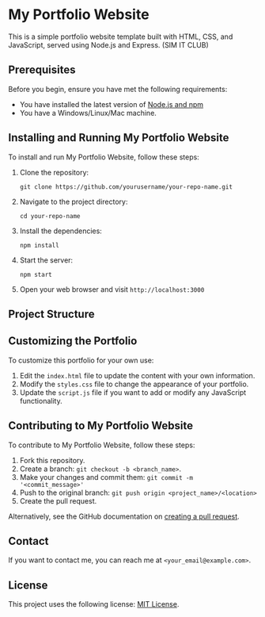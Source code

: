 # My Portfolio Website

This is a simple portfolio website template built with HTML, CSS, and JavaScript, served using Node.js and Express. (SIM IT CLUB)

## Prerequisites

Before you begin, ensure you have met the following requirements:

* You have installed the latest version of [Node.js and npm](https://nodejs.org/en/download/)
* You have a Windows/Linux/Mac machine.

## Installing and Running My Portfolio Website

To install and run My Portfolio Website, follow these steps:

1. Clone the repository:
   ```
   git clone https://github.com/yourusername/your-repo-name.git
   ```

2. Navigate to the project directory:
   ```
   cd your-repo-name
   ```

3. Install the dependencies:
   ```
   npm install
   ```

4. Start the server:
   ```
   npm start
   ```

5. Open your web browser and visit `http://localhost:3000`


## Project Structure


## Customizing the Portfolio

To customize this portfolio for your own use:

1. Edit the `index.html` file to update the content with your own information.
2. Modify the `styles.css` file to change the appearance of your portfolio.
3. Update the `script.js` file if you want to add or modify any JavaScript functionality.

## Contributing to My Portfolio Website

To contribute to My Portfolio Website, follow these steps:

1. Fork this repository.
2. Create a branch: `git checkout -b <branch_name>`.
3. Make your changes and commit them: `git commit -m '<commit_message>'`
4. Push to the original branch: `git push origin <project_name>/<location>`
5. Create the pull request.

Alternatively, see the GitHub documentation on [creating a pull request](https://help.github.com/en/github/collaborating-with-issues-and-pull-requests/creating-a-pull-request).

## Contact

If you want to contact me, you can reach me at `<your_email@example.com>`.

## License

This project uses the following license: [MIT License](<link_to_license>).